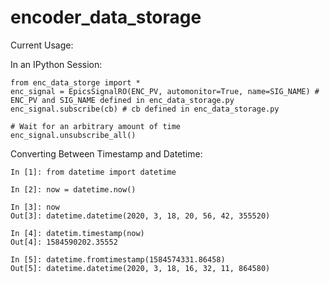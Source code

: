 # encoder_data_storage
Current Usage:

In an IPython Session:

```
from enc_data_storge import *
enc_signal = EpicsSignalRO(ENC_PV, automonitor=True, name=SIG_NAME) # ENC_PV and SIG_NAME defined in enc_data_storage.py
enc_signal.subscribe(cb) # cb defined in enc_data_storage.py

# Wait for an arbitrary amount of time
enc_signal.unsubscribe_all()
```

Converting Between Timestamp and Datetime:

```
In [1]: from datetime import datetime

In [2]: now = datetime.now()

In [3]: now
Out[3]: datetime.datetime(2020, 3, 18, 20, 56, 42, 355520)

In [4]: datetim.timestamp(now)
Out[4]: 1584590202.35552

In [5]: datetime.fromtimestamp(1584574331.86458)
Out[5]: datetime.datetime(2020, 3, 18, 16, 32, 11, 864580)
```
